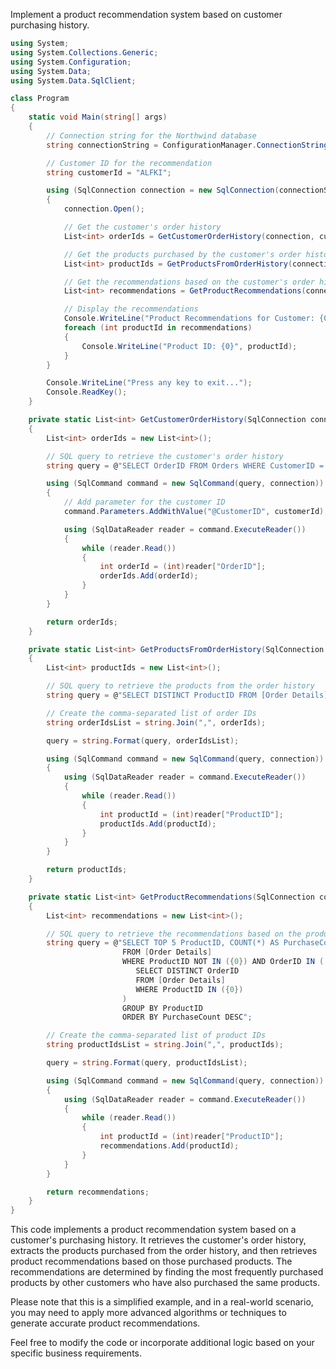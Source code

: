 Implement a product recommendation system based on customer purchasing history.

```csharp
using System;
using System.Collections.Generic;
using System.Configuration;
using System.Data;
using System.Data.SqlClient;

class Program
{
    static void Main(string[] args)
    {
        // Connection string for the Northwind database
        string connectionString = ConfigurationManager.ConnectionStrings["NorthwindConnection"].ConnectionString;

        // Customer ID for the recommendation
        string customerId = "ALFKI";

        using (SqlConnection connection = new SqlConnection(connectionString))
        {
            connection.Open();

            // Get the customer's order history
            List<int> orderIds = GetCustomerOrderHistory(connection, customerId);

            // Get the products purchased by the customer's order history
            List<int> productIds = GetProductsFromOrderHistory(connection, orderIds);

            // Get the recommendations based on the customer's order history
            List<int> recommendations = GetProductRecommendations(connection, productIds);

            // Display the recommendations
            Console.WriteLine("Product Recommendations for Customer: {0}", customerId);
            foreach (int productId in recommendations)
            {
                Console.WriteLine("Product ID: {0}", productId);
            }
        }

        Console.WriteLine("Press any key to exit...");
        Console.ReadKey();
    }

    private static List<int> GetCustomerOrderHistory(SqlConnection connection, string customerId)
    {
        List<int> orderIds = new List<int>();

        // SQL query to retrieve the customer's order history
        string query = @"SELECT OrderID FROM Orders WHERE CustomerID = @CustomerID";

        using (SqlCommand command = new SqlCommand(query, connection))
        {
            // Add parameter for the customer ID
            command.Parameters.AddWithValue("@CustomerID", customerId);

            using (SqlDataReader reader = command.ExecuteReader())
            {
                while (reader.Read())
                {
                    int orderId = (int)reader["OrderID"];
                    orderIds.Add(orderId);
                }
            }
        }

        return orderIds;
    }

    private static List<int> GetProductsFromOrderHistory(SqlConnection connection, List<int> orderIds)
    {
        List<int> productIds = new List<int>();

        // SQL query to retrieve the products from the order history
        string query = @"SELECT DISTINCT ProductID FROM [Order Details] WHERE OrderID IN ({0})";

        // Create the comma-separated list of order IDs
        string orderIdsList = string.Join(",", orderIds);

        query = string.Format(query, orderIdsList);

        using (SqlCommand command = new SqlCommand(query, connection))
        {
            using (SqlDataReader reader = command.ExecuteReader())
            {
                while (reader.Read())
                {
                    int productId = (int)reader["ProductID"];
                    productIds.Add(productId);
                }
            }
        }

        return productIds;
    }

    private static List<int> GetProductRecommendations(SqlConnection connection, List<int> productIds)
    {
        List<int> recommendations = new List<int>();

        // SQL query to retrieve the recommendations based on the product IDs
        string query = @"SELECT TOP 5 ProductID, COUNT(*) AS PurchaseCount
                         FROM [Order Details]
                         WHERE ProductID NOT IN ({0}) AND OrderID IN (
                            SELECT DISTINCT OrderID
                            FROM [Order Details]
                            WHERE ProductID IN ({0})
                         )
                         GROUP BY ProductID
                         ORDER BY PurchaseCount DESC";

        // Create the comma-separated list of product IDs
        string productIdsList = string.Join(",", productIds);

        query = string.Format(query, productIdsList);

        using (SqlCommand command = new SqlCommand(query, connection))
        {
            using (SqlDataReader reader = command.ExecuteReader())
            {
                while (reader.Read())
                {
                    int productId = (int)reader["ProductID"];
                    recommendations.Add(productId);
                }
            }
        }

        return recommendations;
    }
}

```

This code implements a product recommendation system based on a customer's purchasing history. It retrieves the customer's order history, extracts the products purchased from the order history, and then retrieves product recommendations based on those purchased products. The recommendations are determined by finding the most frequently purchased products by other customers who have also purchased the same products.

Please note that this is a simplified example, and in a real-world scenario, you may need to apply more advanced algorithms or techniques to generate accurate product recommendations.

Feel free to modify the code or incorporate additional logic based on your specific business requirements.
